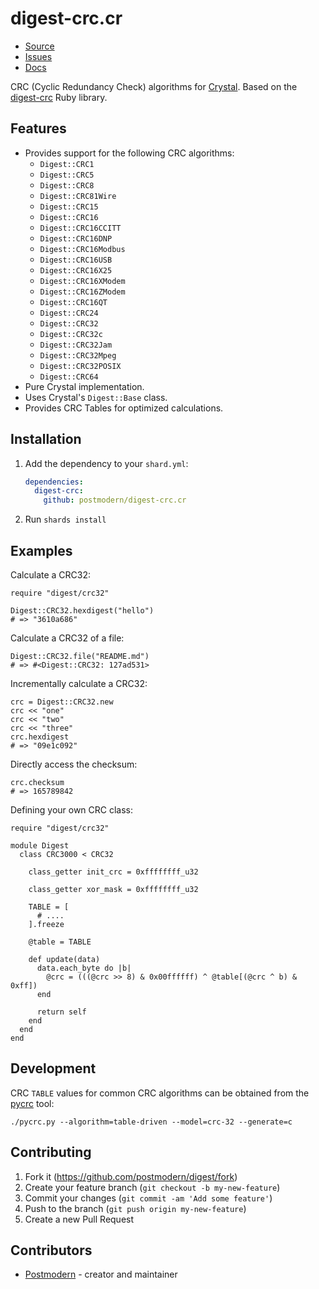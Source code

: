 # digest-crc.cr

* [Source](https://github.com/postmodern/digest-crc.cr)
* [Issues](https://github.com/postmodern/digest-crc.cr/issues)
* [Docs](https://postmodern.github.io/docs/digest-crc.cr/index.html)

CRC (Cyclic Redundancy Check) algorithms for [Crystal][crystal]. Based on the
[digest-crc] Ruby library.

## Features

* Provides support for the following CRC algorithms:
  * `Digest::CRC1`
  * `Digest::CRC5`
  * `Digest::CRC8`
  * `Digest::CRC81Wire`
  * `Digest::CRC15`
  * `Digest::CRC16`
  * `Digest::CRC16CCITT`
  * `Digest::CRC16DNP`
  * `Digest::CRC16Modbus`
  * `Digest::CRC16USB`
  * `Digest::CRC16X25`
  * `Digest::CRC16XModem`
  * `Digest::CRC16ZModem`
  * `Digest::CRC16QT`
  * `Digest::CRC24`
  * `Digest::CRC32`
  * `Digest::CRC32c`
  * `Digest::CRC32Jam`
  * `Digest::CRC32Mpeg`
  * `Digest::CRC32POSIX`
  * `Digest::CRC64`
* Pure Crystal implementation.
* Uses Crystal's `Digest::Base` class.
* Provides CRC Tables for optimized calculations.

## Installation

1. Add the dependency to your `shard.yml`:

   ```yaml
   dependencies:
     digest-crc:
       github: postmodern/digest-crc.cr
   ```

2. Run `shards install`

## Examples

Calculate a CRC32:

```crystal
require "digest/crc32"

Digest::CRC32.hexdigest("hello")
# => "3610a686"
```

Calculate a CRC32 of a file:

```crystal
Digest::CRC32.file("README.md")
# => #<Digest::CRC32: 127ad531>
```

Incrementally calculate a CRC32:

```crystal
crc = Digest::CRC32.new
crc << "one"
crc << "two"
crc << "three"
crc.hexdigest
# => "09e1c092"
```

Directly access the checksum:

```crystal
crc.checksum
# => 165789842
```

Defining your own CRC class:

```crystal
require "digest/crc32"

module Digest
  class CRC3000 < CRC32

    class_getter init_crc = 0xffffffff_u32

    class_getter xor_mask = 0xffffffff_u32

    TABLE = [
      # ....
    ].freeze

    @table = TABLE

    def update(data)
      data.each_byte do |b|
        @crc = (((@crc >> 8) & 0x00ffffff) ^ @table[(@crc ^ b) & 0xff])
      end

      return self
    end
  end
end
```

## Development

CRC `TABLE` values for common CRC algorithms can be obtained from the [pycrc]
tool:

    ./pycrc.py --algorithm=table-driven --model=crc-32 --generate=c

## Contributing

1. Fork it (<https://github.com/postmodern/digest/fork>)
2. Create your feature branch (`git checkout -b my-new-feature`)
3. Commit your changes (`git commit -am 'Add some feature'`)
4. Push to the branch (`git push origin my-new-feature`)
5. Create a new Pull Request

## Contributors

- [Postmodern](https://github.com/postmodern) - creator and maintainer

[crystal]: https://www.crystal-lang.org/
[digest-crc]: https://github.com/postmodern/digest-crc
[pycrc]: http://www.tty1.net/pycrc/
